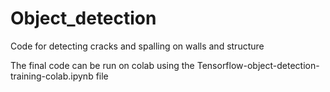 # Object_detection
Code for detecting cracks and spalling on walls and structure


The final code can be run on colab using the Tensorflow-object-detection-training-colab.ipynb file
